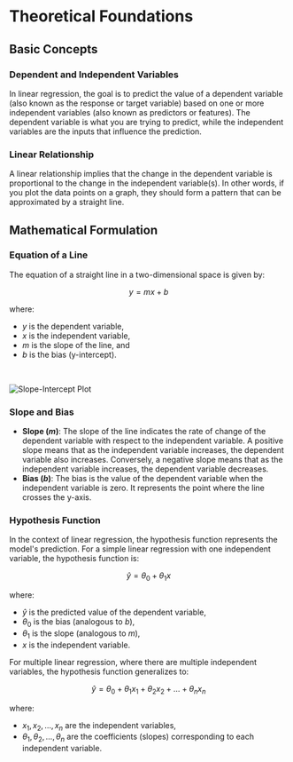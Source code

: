 # Theoretical Foundations

## Basic Concepts

### Dependent and Independent Variables

In linear regression, the goal is to predict the value of a dependent variable (also known as the response or target variable) based on one or more independent variables (also known as predictors or features). The dependent variable is what you are trying to predict, while the independent variables are the inputs that influence the prediction.

### Linear Relationship

A linear relationship implies that the change in the dependent variable is proportional to the change in the independent variable(s). In other words, if you plot the data points on a graph, they should form a pattern that can be approximated by a straight line.

## Mathematical Formulation

### Equation of a Line

The equation of a straight line in a two-dimensional space is given by:

$$y = mx + b$$

where:
- $y$ is the dependent variable,
- $x$ is the independent variable,
- $m$ is the slope of the line, and
- $b$ is the bias (y-intercept).

<br> 

![Slope-Intercept Plot](slope_intercept_plot.png)

### Slope and Bias

- **Slope ($m$)**: The slope of the line indicates the rate of change of the dependent variable with respect to the independent variable. A positive slope means that as the independent variable increases, the dependent variable also increases. Conversely, a negative slope means that as the independent variable increases, the dependent variable decreases.
- **Bias ($b$)**: The bias is the value of the dependent variable when the independent variable is zero. It represents the point where the line crosses the y-axis.

### Hypothesis Function

In the context of linear regression, the hypothesis function represents the model's prediction. For a simple linear regression with one independent variable, the hypothesis function is:

$$\hat{y} = \theta_0 + \theta_1 x$$

where:
- $\hat{y}$ is the predicted value of the dependent variable,
- $\theta_0$ is the bias (analogous to $b$),
- $\theta_1$ is the slope (analogous to $m$),
- $x$ is the independent variable.

For multiple linear regression, where there are multiple independent variables, the hypothesis function generalizes to:

$$\hat{y} = \theta_0 + \theta_1 x_1 + \theta_2 x_2 + \ldots + \theta_n x_n$$

where:
- $x_1, x_2, \ldots, x_n$ are the independent variables,
- $\theta_1, \theta_2, \ldots, \theta_n$ are the coefficients (slopes) corresponding to each independent variable.